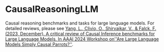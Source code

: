 # CausalReasoningLLM
Causal reasoning benchmarks and tasks for large language models. For detailed reviews, please see [Yang, L., Clivio, O., Shirvaikar, V., & Falck, F. (2023, December). A critical review of Causal Inference benchmarks for Large Language Models. In AAAI 2024 Workshop on''Are Large Language Models Simply Causal Parrots?''](https://openreview.net/pdf?id=mRwgczYZFJ).
